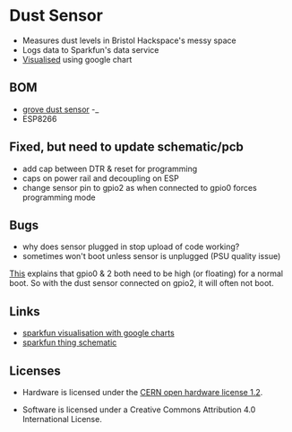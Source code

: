 # Dust Sensor

* Measures dust levels in Bristol Hackspace's messy space
* Logs data to Sparkfun's data service
* [Visualised](http://bristol.hackspace.org.uk/dust-sensor/html/graph.html) using google chart

## BOM

* [grove dust sensor](http://www.seeedstudio.com/wiki/Grove_-_Dust_Sensor) -_
* ESP8266

## Fixed, but need to update schematic/pcb

* add cap between DTR & reset for programming
* caps on power rail and decoupling on ESP
* change sensor pin to gpio2 as when connected to gpio0 forces programming mode

## Bugs

* why does sensor plugged in stop upload of code working?
* sometimes won't boot unless sensor is unplugged (PSU quality issue)

[This](http://www.esp8266.com/viewtopic.php?f=13&t=1730) explains that gpio0 & 2
both need to be high (or floating) for a normal boot. So with the dust sensor
connected on gpio2, it will often not boot.

## Links

* [sparkfun visualisation with google
 charts](http://phant.io/graphing/google/2014/07/07/graphing-data/)
* [sparkfun thing schematic](https://cdn.sparkfun.com/datasheets/Wireless/WiFi/SparkFun_ESP8266_Thing.pdf)

## Licenses

* Hardware is licensed under the [CERN open hardware license 1.2](http://www.ohwr.org/attachments/2388/cern_ohl_v_1_2.txt).

* Software is licensed under a Creative Commons Attribution 4.0 International License.

